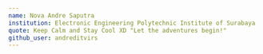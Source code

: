 ```yaml
---
name: Nova Andre Saputra
institution: Electronic Engineering Polytechnic Institute of Surabaya
quote: Keep Calm and Stay Cool XD "Let the adventures begin!"
github_user: andreditvirs
---
```

